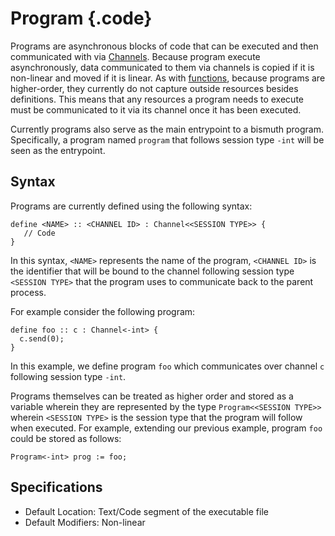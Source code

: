 # Program {.code}
Programs are asynchronous blocks of code that can be executed and then communicated with via [Channels](./Channel.md). Because program execute asynchronously, data communicated to them via channels is copied if it is non-linear and moved if it is linear. As with [functions](./func.md), because programs are higher-order, they currently do not capture outside resources besides definitions. This means that any resources a program needs to execute must be communicated to it via its channel once it has been executed. 

Currently programs also serve as the main entrypoint to a bismuth program. Specifically, a program named `program` that follows session type `-int` will be seen as the entrypoint. 


## Syntax 

Programs are currently defined using the following syntax: 
```bismuth 
define <NAME> :: <CHANNEL ID> : Channel<<SESSION TYPE>> {
   // Code 
}
```
In this syntax, `<NAME>` represents the name of the program, `<CHANNEL ID>` is the identifier that will be bound to the channel following session type `<SESSION TYPE>` that the program uses to communicate back to the parent process. 

For example consider the following program: 

```bismuth
define foo :: c : Channel<-int> {
  c.send(0); 
}
```
In this example, we define program `foo` which communicates over channel `c` following session type `-int`. 

Programs themselves can be treated as higher order and stored as a variable wherein they are represented by the type `Program<<SESSION TYPE>>` wherein `<SESSION TYPE>` is the session type that the program will follow when executed. For example, extending our previous example, program `foo` could be stored as follows:

```bismuth 
Program<-int> prog := foo; 
```

## Specifications 
* Default Location: Text/Code segment of the executable file 
* Default Modifiers: Non-linear 




